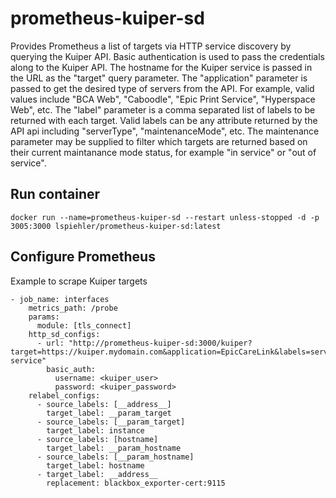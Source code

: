 # prometheus-kuiper-sd

Provides Prometheus a list of targets via HTTP service discovery by querying the Kuiper API. Basic authentication is used to pass the credentials along to the Kuiper API. The hostname for the Kuiper service is passed in the URL as the "target" query parameter. The "application" parameter is passed to get the desired type of servers from the API. For example, valid values include "BCA Web", "Caboodle", "Epic Print Service", "Hyperspace Web", etc. The "label" parameter is a comma separated list of labels to be returned with each target. Valid labels can be any attribute returned by the API api including "serverType", "maintenanceMode", etc. The maintenance parameter may be supplied to filter which targets are returned based on their current maintanance mode status, for example "in service" or "out of service".

## Run container
```
docker run --name=prometheus-kuiper-sd --restart unless-stopped -d -p 3005:3000 lspiehler/prometheus-kuiper-sd:latest
```

## Configure Prometheus
Example to scrape Kuiper targets
```
- job_name: interfaces
    metrics_path: /probe
    params:
      module: [tls_connect]
    http_sd_configs:
      - url: "http://prometheus-kuiper-sd:3000/kuiper?target=https://kuiper.mydomain.com&application=EpicCareLink&labels=serverType,maintenanceMode&maintanancemode=in service"
        basic_auth:
          username: <kuiper_user>
          password: <kuiper_password>
    relabel_configs:
      - source_labels: [__address__]
        target_label: __param_target
      - source_labels: [__param_target]
        target_label: instance
      - source_labels: [hostname]
        target_label: __param_hostname
      - source_labels: [__param_hostname]
        target_label: hostname
      - target_label: __address__
        replacement: blackbox_exporter-cert:9115
```